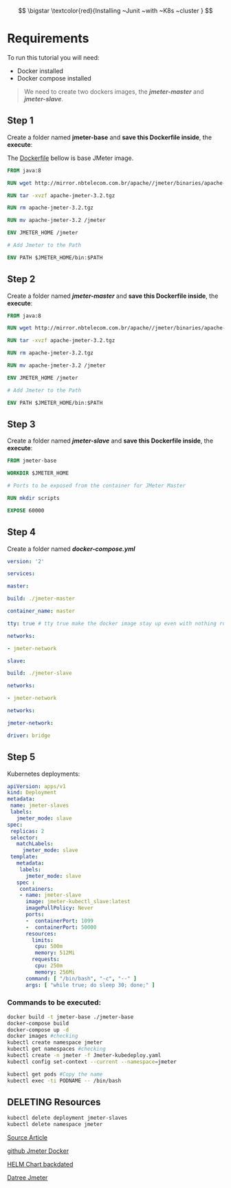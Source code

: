 
$$
\bigstar \textcolor{red}{Installing ~Junit ~with ~K8s ~cluster }
$$


# Requirements

To run this tutorial you will need:

-   Docker installed
-   Docker compose installed

>We need to create two dockers images, the **_jmeter-master_** and **_jmeter-slave_**.

## Step 1

Create a folder named **jmeter-base** and **save this Dockerfile inside**, the **execute**:

The  [Dockerfile](https://docs.docker.com/engine/reference/builder/)  bellow is base JMeter image.
```Dockerfile
FROM java:8

RUN wget http://mirror.nbtelecom.com.br/apache//jmeter/binaries/apache-jmeter-3.2.tgz

RUN tar -xvzf apache-jmeter-3.2.tgz

RUN rm apache-jmeter-3.2.tgz

RUN mv apache-jmeter-3.2 /jmeter

ENV JMETER_HOME /jmeter

# Add Jmeter to the Path

ENV PATH $JMETER_HOME/bin:$PATH
```
## Step 2
Create a folder named **_jmeter-master_** and **save this Dockerfile inside**, the **execute**:
```Dockerfile
FROM java:8

RUN wget http://mirror.nbtelecom.com.br/apache//jmeter/binaries/apache-jmeter-3.2.tgz

RUN tar -xvzf apache-jmeter-3.2.tgz

RUN rm apache-jmeter-3.2.tgz

RUN mv apache-jmeter-3.2 /jmeter

ENV JMETER_HOME /jmeter

# Add Jmeter to the Path

ENV PATH $JMETER_HOME/bin:$PATH
```
## Step 3
Create a folder named **_jmeter-slave_** and **save this Dockerfile inside**, the **execute**:
```Dockerfile
FROM jmeter-base

WORKDIR $JMETER_HOME

# Ports to be exposed from the container for JMeter Master

RUN mkdir scripts

EXPOSE 60000
```

## Step 4
Create a folder named **_docker-compose.yml_** 

```yaml
version: '2'

services:

master:

build: ./jmeter-master

container_name: master

tty: true # tty true make the docker image stay up even with nothing running

networks:

- jmeter-network

slave:

build: ./jmeter-slave

networks:

- jmeter-network

networks:

jmeter-network:

driver: bridge
```

## Step 5
Kubernetes deployments:

```yaml
apiVersion: apps/v1
kind: Deployment 
metadata:
 name: jmeter-slaves
 labels:
   jmeter_mode: slave
spec:
 replicas: 2 
 selector:
   matchLabels:
     jmeter_mode: slave
 template:
   metadata: 
    labels:
      jmeter_mode: slave
   spec :
    containers:
    - name: jmeter-slave
      image: jmeter-kubectl_slave:latest
      imagePullPolicy: Never
      ports: 
      -  containerPort: 1099
      -  containerPort: 50000
      resources:
        limits:
         cpu: 500m 
         memory: 512Mi
        requests:
         cpu: 250m 
         memory: 256Mi
      command: [ "/bin/bash", "-c", "--" ]
      args: [ "while true; do sleep 30; done;" ]
```

### Commands to be executed:
```bash
docker build -t jmeter-base ./jmeter-base
docker-compose build
docker-compose up -d
docker images #checking
kubectl create namespace jmeter
kubectl get namespaces #checking
kubectl create -n jmeter -f Jmeter-kubedeploy.yaml
kubectl config set-context --current --namespace=jmeter

kubectl get pods #Copy the name
kubectl exec -ti PODNAME -- /bin/bash
```

## DELETING Resources
```bash
kubectl delete deployment jmeter-slaves
kubectl delete namespace jmeter
```

[Source Article](https://vepo.medium.com/dockerized-jmeter-84228733e306)

[github Jmeter Docker](https://github.com/pedrocesar-ti/distributed-jmeter-docker)

[HELM Chart backdated](https://github.com/helm/charts/tree/master/stable/distributed-jmeter)

[Datree Jmeter](https://datree.io/helm-chart/jmeter-service-keptn)
